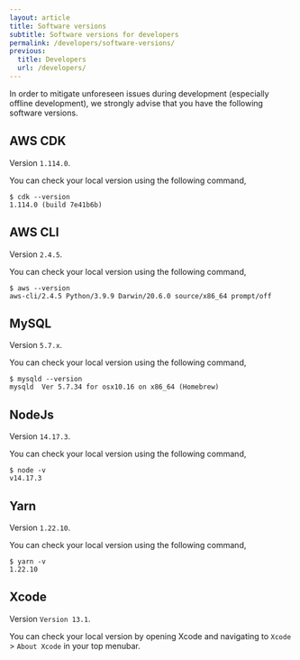 ```yaml
---
layout: article
title: Software versions
subtitle: Software versions for developers
permalink: /developers/software-versions/
previous:
  title: Developers
  url: /developers/
---
```


In order to mitigate unforeseen issues during development (especially offline development), we strongly advise that you have the following software versions.

## AWS CDK

Version `1.114.0`.

You can check your local version using the following command,

```shell
$ cdk --version
1.114.0 (build 7e41b6b)
```

## AWS CLI

Version `2.4.5`.

You can check your local version using the following command,

```shell
$ aws --version
aws-cli/2.4.5 Python/3.9.9 Darwin/20.6.0 source/x86_64 prompt/off
```

## MySQL

Version `5.7.x`.

You can check your local version using the following command,

```shell
$ mysqld --version
mysqld  Ver 5.7.34 for osx10.16 on x86_64 (Homebrew)
```

## NodeJs

Version `14.17.3`.

You can check your local version using the following command,

```shell
$ node -v
v14.17.3
```

## Yarn

Version `1.22.10`.

You can check your local version using the following command,

```shell
$ yarn -v
1.22.10
```

## Xcode

Version `Version 13.1`.

You can check your local version by opening Xcode and navigating to `Xcode` > `About Xcode` in your top menubar.